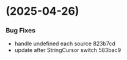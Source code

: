 #  (2025-04-26)


### Bug Fixes

* handle undefined each source 823b7cd
* update after StringCursor switch 583bac9



